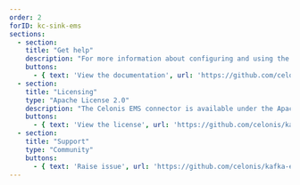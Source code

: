 ```yaml
---
order: 2
forID: kc-sink-ems
sections:
  - section:
    title: "Get help"
    description: "For more information about configuring and using the connector, see the documentation."
    buttons:
      - { text: 'View the documentation', url: 'https://github.com/celonis/kafka-ems-connector/wiki' }
  - section:
    title: "Licensing"
    type: "Apache License 2.0"
    description: "The Celonis EMS connector is available under the Apache License 2.0 license."
    buttons:
      - { text: 'View the license', url: 'https://github.com/celonis/kafka-ems-connector/blob/main/LICENSE' }
  - section:
    title: "Support"
    type: "Community"
    buttons:
      - { text: 'Raise issue', url: 'https://github.com/celonis/kafka-ems-connector/issues' }
---
```

